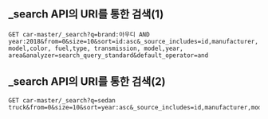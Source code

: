 _search API의 URI를 통한 검색(1)
-------------
```http request
GET car-master/_search?q=brand:아우디 AND year:2018&from=0&size=10&sort=id:asc&_source_includes=id,manufacturer, model,color, fuel,type, transmission, model,year, area&analyzer=search_query_standard&default_operator=and
```

_search API의 URI를 통한 검색(2)
-------------
```http request
GET car-master/_search?q=sedan truck&from=0&size=10&sort=year:asc&_source_includes=id,manufacturer,model,color,fuel,type,transmission,model,year,area&analyzer=search_query_standard&default_operator=or&df=type
```